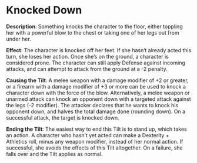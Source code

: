 # Knocked Down

**Description**: Something knocks the character to the
floor, either toppling her with a powerful blow to the chest
or taking one of her legs out from under her.

**Effect**: The character is knocked off her feet. If she hasn’t
already acted this turn, she loses her action. Once she’s on
the ground, a character is considered prone. The character
can still apply Defense against incoming attacks, and can
attempt to attack from the ground at a -2 penalty.

**Causing the Tilt**: A melee weapon with a damage modifier of +2 or greater, or a firearm with a damage modifier of
+3 or more can be used to knock a character down with the
force of the blow. Alternatively, a melee weapon or unarmed
attack can knock an opponent down with a targeted attack
against the legs (-2 modifier). The attacker declares that he
wants to knock his opponent down, and halves the total
damage done (rounding down). On a successful attack, the
target is knocked down.

**Ending the Tilt**: The easiest way to end this Tilt is to
stand up, which takes an action. A character who hasn’t
yet acted can make a Dexterity + Athletics roll, minus any
weapon modifier, instead of her normal action. If successful,
she avoids the effects of this Tilt altogether. On a failure, she
falls over and the Tilt applies as normal.